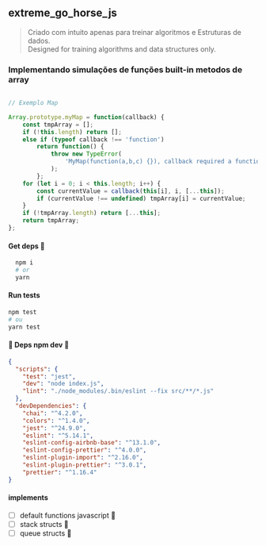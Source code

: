 ## extreme_go_horse_js

> Criado com intuito apenas para treinar algoritmos e Estruturas de dados.                       
Designed for training algorithms and data structures only.

### Implementando simulações de funções built-in metodos de array

```javascript

// Exemplo Map

Array.prototype.myMap = function(callback) {
    const tmpArray = [];
    if (!this.length) return [];
    else if (typeof callback !== 'function')
        return function() {
            throw new TypeError(
                'MyMap(function(a,b,c) {}), callback required a function'
            );
        };
    for (let i = 0; i < this.length; i++) {
        const currentValue = callback(this[i], i, [...this]);
        if (currentValue !== undefined) tmpArray[i] = currentValue;
    }
    if (!tmpArray.length) return [...this];
    return tmpArray;
};

```

#### Get deps :racehorse:
```sh
  npm i
  # or
  yarn
```
#### Run tests
```sh
npm test
# ou 
yarn test
```


#### :construction: Deps npm dev :rocket:
```json
{
  "scripts": {
    "test": "jest",
    "dev": "node index.js",
    "lint": "./node_modules/.bin/eslint --fix src/**/*.js"
  },
  "devDependencies": {
    "chai": "^4.2.0",
    "colors": "^1.4.0",
    "jest": "^24.9.0",
    "eslint": "^5.14.1",
    "eslint-config-airbnb-base": "^13.1.0",
    "eslint-config-prettier": "^4.0.0",
    "eslint-plugin-import": "^2.16.0",
    "eslint-plugin-prettier": "^3.0.1",
    "prettier": "^1.16.4"
}

```
#### implements
- [ ] default functions javascript :wrench:
- [ ] stack structs :wrench:
- [ ] queue structs :wrench:
